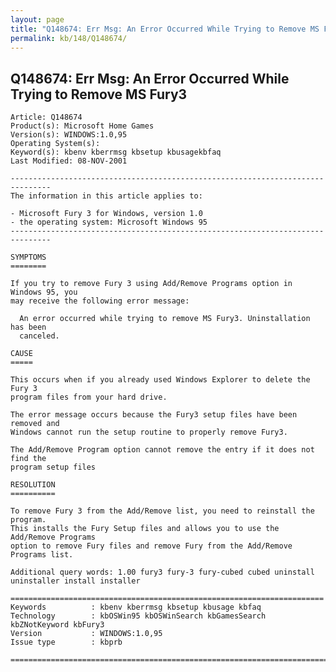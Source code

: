 ```yaml
---
layout: page
title: "Q148674: Err Msg: An Error Occurred While Trying to Remove MS Fury3"
permalink: kb/148/Q148674/
---
```


## Q148674: Err Msg: An Error Occurred While Trying to Remove MS Fury3

	Article: Q148674
	Product(s): Microsoft Home Games
	Version(s): WINDOWS:1.0,95
	Operating System(s): 
	Keyword(s): kbenv kberrmsg kbsetup kbusagekbfaq
	Last Modified: 08-NOV-2001
	
	-------------------------------------------------------------------------------
	The information in this article applies to:
	
	- Microsoft Fury 3 for Windows, version 1.0 
	- the operating system: Microsoft Windows 95 
	-------------------------------------------------------------------------------
	
	SYMPTOMS
	========
	
	If you try to remove Fury 3 using Add/Remove Programs option in Windows 95, you
	may receive the following error message:
	
	  An error occurred while trying to remove MS Fury3. Uninstallation has been
	  canceled.
	
	CAUSE
	=====
	
	This occurs when if you already used Windows Explorer to delete the Fury 3
	program files from your hard drive.
	
	The error message occurs because the Fury3 setup files have been removed and
	Windows cannot run the setup routine to properly remove Fury3.
	
	The Add/Remove Program option cannot remove the entry if it does not find the
	program setup files
	
	RESOLUTION
	==========
	
	To remove Fury 3 from the Add/Remove list, you need to reinstall the program.
	This installs the Fury Setup files and allows you to use the Add/Remove Programs
	option to remove Fury files and remove Fury from the Add/Remove Programs list.
	
	Additional query words: 1.00 fury3 fury-3 fury-cubed cubed uninstall uninstaller install installer
	
	======================================================================
	Keywords          : kbenv kberrmsg kbsetup kbusage kbfaq
	Technology        : kbOSWin95 kbOSWinSearch kbGamesSearch kbZNotKeyword kbFury3
	Version           : WINDOWS:1.0,95
	Issue type        : kbprb
	
	=============================================================================
	
